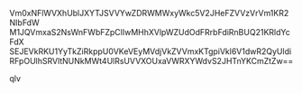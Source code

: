 Vm0xNFlWVXhUblJXYTJSVVYwZDRWMWxyWkc5V2JHeFZVVzVrVm1KR2NIbFdW
M1JQVmxaS2NsWnFWbFZpClIwMHhXVlpWZUdOdFRrbFdiRnBUQ21KRldYcFdX
SEJEVkRKU1YyTkZiRkppU0VKeVEyMVdjVkZVVmxKTgpiVkl6V1dwR2QyUldi
RFpOUlhSRVltNUNkMWt4UlRsUVVXOUxaVWRXYWdvS2JHTnYKCmZtZw==

qlv